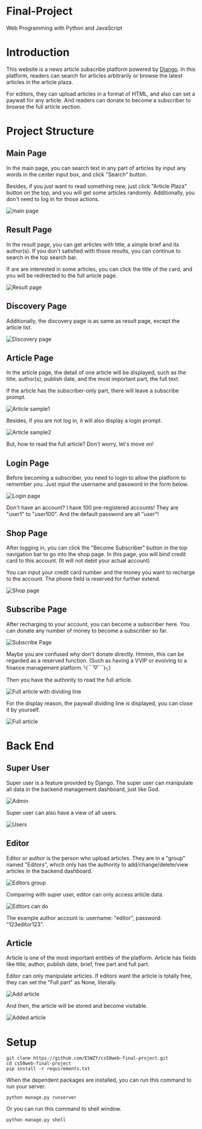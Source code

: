 # Final-Project

Web Programming with Python and JavaScript

# Introduction

This website is a news article subscribe platform powered by [Django](https://www.djangoproject.com/). In this platform, readers can search for articles arbitrarily or browse the latest articles in the article plaza. 

For editors, they can upload articles in a format of HTML, and also can set a paywall for any article. And readers can donate to become a subscriber to browse the full article section.

# Project Structure

## Main Page

In the main page, you can search text in any part of articles by input any words in the center input box, and click "Search" button. 

Besides, if you just want to read something new, just click "Article Plaza" button on the top, and you will get some articles randomly. Additionally, you don't need to log in for those actions.

![main page](/screenshot/index.png) 

## Result Page

In the result page, you can get articles with title, a simple brief and its author(s). If you don't satisfied with those results, you can continue to search in the top search bar.

If are are interested in some articles, you can click the title of the card, and you will be redirected to the full article page.

![Result page](/screenshot/search_results.png)

## Discovery Page

Additionally, the discovery page is as same as result page, except the article list.

![Discovery page](/screenshot/discovery.png)

## Article Page

In the article page, the detail of one article will be displayed, such as the title, author(s), publish date, and the most important part, the full text. 

If the article has the subscriber-only part, there will leave a subscribe prompt.

![Article sample1](/screenshot/article_sample1.png)

Besides, if you are not log in, it will also display a login prompt.

![Article sample2](/screenshot/article_sample2.png)

But, how to read the full article? Don't worry, let's move on!

## Login Page

Before becoming a subscriber, you need to login to allow the platform to remember you. Just input the username and password in the form below.

![Login page](/screenshot/login.png)

Don't have an account? I have 100 pre-registered accounts! They are "user1" to "user100". And the default password are all "user"!

## Shop Page

After logging in, you can click the "Become Subscriber" button in the top navigation bar to go into the shop page. In this page, you will bind credit card to this account. (It will not debit your actual account)

You can input your credit card number and the money you want to recharge to the account. The phone field is reserved for further extend.

![Shop page](/screenshot/shop.png)

## Subscribe Page

After recharging to your account, you can become a subscriber here. You can donate any number of money to become a subscriber so far.

![Subscribe Page](/screenshot/subscribe.png)

Maybe you are confused why don't donate directly. Hmmm, this can be regarded as a reserved function. (Such as having a VVIP or evolving to a finance management platform.╰(￣▽￣)╮)

Then you have the authority to read the full article.

![Full article with dividing line](/screenshot/article_sample3.png)

For the display reason, the paywall dividing line is displayed, you can close it by yourself.

![Full article](/screenshot/article_sample4.png)

# Back End

## Super User

Super user is a feature provided by Django. The super user can manipulate all data in the backend management dashboard, just like God.

![Admin](/screenshot/admin.png)

Super user can also have a view of all users.

![Users](/screenshot/users.png)

## Editor

Editor or author is the person who upload articles. They are in a "group" named "Editors", which only has the authority to add/change/delete/view articles in the backend dashboard.

![Editors group](/screenshot/editors_group.png)

Comparing with super user, editor can only access article data.

![Editors can do](/screenshot/editor.png)

The example author account is: username: "editor", password: "123editor123".

## Article

Article is one of the most important entities of the platform. Article has fields like title, author, publish date, brief, free part and full part. 

Editor can only manipulate articles. If editors want the article is totally free, they can set the "Full part" as None, literally.

![Add article](/screenshot/add_article.png)

And then, the article will be stored and become visitable.

![Added article](/screenshot/added_article.png)

# Setup

```shell script
git clone https://github.com/ESWZY/cs50web-final-project.git
cd cs50web-final-project
pip install -r requirements.txt
```

When the dependent packages are installed, you can run this command to run your server.

```shell script
python manage.py runserver
```

Or you can run this command to shell window.

```shell script
python manage.py shell
```